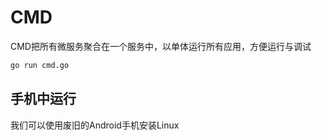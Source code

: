 # CMD

CMD把所有微服务聚合在一个服务中，以单体运行所有应用，方便运行与调试

```bash
go run cmd.go
```

## 手机中运行

我们可以使用废旧的Android手机安装Linux
